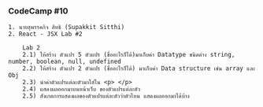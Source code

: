 ### CodeCamp #10
    1. นายสุพรรคกิจ สิทธิ (Supakkit Sitthi)
    2. React - JSX Lab #2

        Lab 2
        2.1) ให้สร้าง ตัวแปร 5 ตัวแปร (ชื่ออะไรก็ได้)มาเก็บค่า Datatype ชนิดต่าง string, number, boolean, null, undefined 
        2.2) ให้สร้าง ตัวแปร 2 ตัวแปร (ชื่ออะไรก็ได้) มาเก็บค่า Data structure เช่น array และ Obj
        2.3) นำค่าตัวแปรแต่ละตัวมาใส่ใน <p> </p>
        2.4) แสดงผลออกมาบนหน้าเว็บ ของตัวแปรแต่ละตัว
        2.5) สังเกตการแสดงผลของตัวแปรแต่ละตัวว่าตัวไหน แสดงผลออกมาได้บ้าง